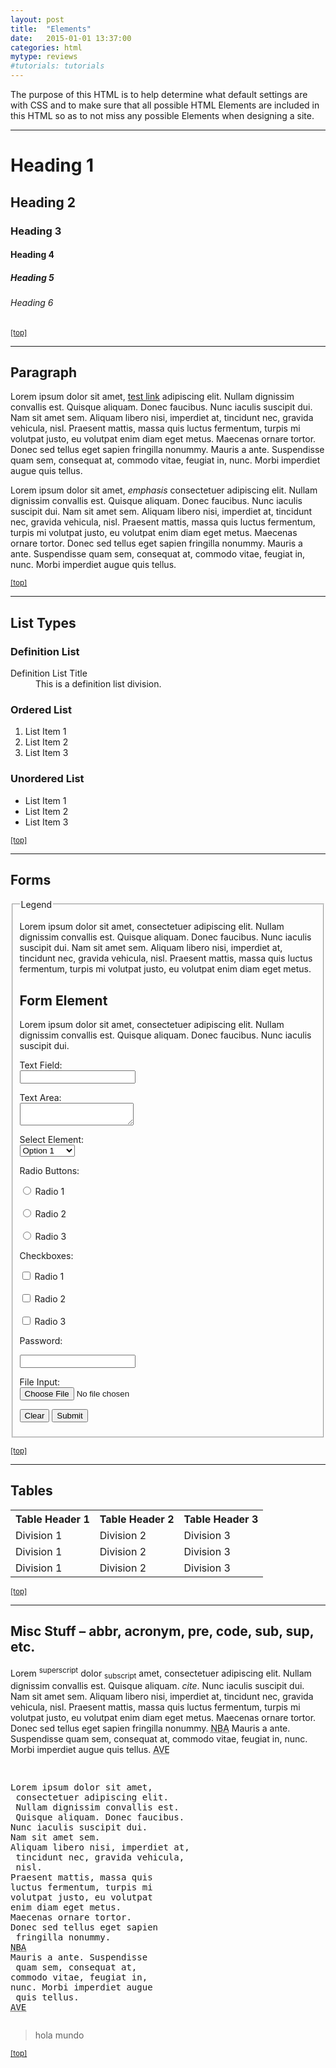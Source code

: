 ```yaml
---
layout: post
title:  "Elements"
date:   2015-01-01 13:37:00
categories: html
mytype: reviews
#tutorials: tutorials
---
```


<div class="entry-content">
		<p><!-- Sample Content to Plugin to Template --></p>
<p>The purpose of this HTML is to help determine what default settings are with CSS and to make sure that all possible HTML Elements are included in this HTML so as to not miss any possible Elements when designing a site.</p>
<hr>
<h1>Heading 1</h1>
<h2>Heading 2</h2>
<h3>Heading 3</h3>
<h4>Heading 4</h4>
<h5>Heading 5</h5>
<h6>Heading 6</h6>
<p><small><a href="#wrapper">[top]</a></small></p>
<hr>
<h2 id="paragraph">Paragraph</h2>
<p>Lorem ipsum dolor sit amet, <a href="#" title="test link">test link</a> adipiscing elit. Nullam dignissim convallis est. Quisque aliquam. Donec faucibus. Nunc iaculis suscipit dui. Nam sit amet sem. Aliquam libero nisi, imperdiet at, tincidunt nec, gravida vehicula, nisl. Praesent mattis, massa quis luctus fermentum, turpis mi volutpat justo, eu volutpat enim diam eget metus. Maecenas ornare tortor. Donec sed tellus eget sapien fringilla nonummy. Mauris a ante. Suspendisse quam sem, consequat at, commodo vitae, feugiat in, nunc. Morbi imperdiet augue quis tellus.</p>
<p>Lorem ipsum dolor sit amet, <em>emphasis</em> consectetuer adipiscing elit. Nullam dignissim convallis est. Quisque aliquam. Donec faucibus. Nunc iaculis suscipit dui. Nam sit amet sem. Aliquam libero nisi, imperdiet at, tincidunt nec, gravida vehicula, nisl. Praesent mattis, massa quis luctus fermentum, turpis mi volutpat justo, eu volutpat enim diam eget metus. Maecenas ornare tortor. Donec sed tellus eget sapien fringilla nonummy. Mauris a ante. Suspendisse quam sem, consequat at, commodo vitae, feugiat in, nunc. Morbi imperdiet augue quis tellus.</p>
<p><small><a href="#wrapper">[top]</a></small></p>
<hr>
<h2 id="list_types">List Types</h2>
<h3>Definition List</h3>
<dl>
<dt>Definition List Title</dt>
<dd>This is a definition list division.</dd>
</dl>
<h3>Ordered List</h3>
<ol>
<li>List Item 1</li>
<li>List Item 2</li>
<li>List Item 3</li>
</ol>
<h3>Unordered List</h3>
<ul>
<li>List Item 1</li>
<li>List Item 2</li>
<li>List Item 3</li>
</ul>
<p><small><a href="#wrapper">[top]</a></small></p>
<hr>
<h2 id="form_elements">Forms</h2>
<fieldset>
<legend>Legend</legend>
<p>Lorem ipsum dolor sit amet, consectetuer adipiscing elit. Nullam dignissim convallis est. Quisque aliquam. Donec faucibus. Nunc iaculis suscipit dui. Nam sit amet sem. Aliquam libero nisi, imperdiet at, tincidunt nec, gravida vehicula, nisl. Praesent mattis, massa quis luctus fermentum, turpis mi volutpat justo, eu volutpat enim diam eget metus.</p>
<form>
<h2>Form Element</h2>
<p>Lorem ipsum dolor sit amet, consectetuer adipiscing elit. Nullam dignissim convallis est. Quisque aliquam. Donec faucibus. Nunc iaculis suscipit dui.</p>
<p><label for="text_field">Text Field:</label><br>
		<input id="text_field" type="text"></p>
<p><label for="text_area">Text Area:</label><br>
		<textarea id="text_area"></textarea></p>
<p><label for="select_element">Select Element:</label><br>
			<select name="select_element">
			<optgroup label="Option Group 1">
				<option value="1">Option 1</option>
				<option value="2">Option 2</option>
				<option value="3">Option 3</option>
			</optgroup>
			<optgroup label="Option Group 2">
				<option value="1">Option 1</option>
				<option value="2">Option 2</option>
				<option value="3">Option 3</option>
			</optgroup>
		</select></p>
<p><label for="radio_buttons">Radio Buttons:</label></p>
<p>			<input class="radio" name="radio_button" value="radio_1" type="radio"> Radio 1<br><br>
				<input class="radio" name="radio_button" value="radio_2" type="radio"> Radio 2<br><br>
				<input class="radio" name="radio_button" value="radio_3" type="radio"> Radio 3<br>
		</p>
<p><label for="checkboxes">Checkboxes:</label></p>
<p>			<input class="checkbox" name="checkboxes" value="check_1" type="checkbox"> Radio 1<br><br>
				<input class="checkbox" name="checkboxes" value="check_2" type="checkbox"> Radio 2<br><br>
				<input class="checkbox" name="checkboxes" value="check_3" type="checkbox"> Radio 3<br>
		</p>
<p><label for="password">Password:</label></p>
<p>			<input class="password" name="password" type="password">
		</p>
<p><label for="file">File Input:</label><br>
			<input class="file" name="file" type="file">
		</p>
<p><input class="button" value="Clear" type="reset"> <input class="button" value="Submit" type="submit">
		</p>
<p></p></form>
</fieldset>
<p><small><a href="#wrapper">[top]</a></small></p>
<hr>
<h2 id="tables">Tables</h2>
<table cellpadding="0" cellspacing="0">
<tbody><tr>
<th>Table Header 1</th>
<th>Table Header 2</th>
<th>Table Header 3</th>
</tr>
<tr>
<td>Division 1</td>
<td>Division 2</td>
<td>Division 3</td>
</tr>
<tr class="even">
<td>Division 1</td>
<td>Division 2</td>
<td>Division 3</td>
</tr>
<tr>
<td>Division 1</td>
<td>Division 2</td>
<td>Division 3</td>
</tr>
</tbody></table>
<p><small><a href="#wrapper">[top]</a></small></p>
<hr>
<h2 id="misc">Misc Stuff – abbr, acronym, pre, code, sub, sup, etc.</h2>
<p>Lorem <sup>superscript</sup> dolor <sub>subscript</sub> amet, consectetuer adipiscing elit. Nullam dignissim convallis est. Quisque aliquam. <cite>cite</cite>. Nunc iaculis suscipit dui. Nam sit amet sem. Aliquam libero nisi, imperdiet at, tincidunt nec, gravida vehicula, nisl. Praesent mattis, massa quis luctus fermentum, turpis mi volutpat justo, eu volutpat enim diam eget metus. Maecenas ornare tortor. Donec sed tellus eget sapien fringilla nonummy. <acronym title="National Basketball Association">NBA</acronym> Mauris a ante. Suspendisse quam sem, consequat at, commodo vitae, feugiat in, nunc. Morbi imperdiet augue quis tellus.  <abbr title="Avenue">AVE</abbr></p>
<pre><p>
Lorem ipsum dolor sit amet,
 consectetuer adipiscing elit.
 Nullam dignissim convallis est.
 Quisque aliquam. Donec faucibus.
Nunc iaculis suscipit dui.
Nam sit amet sem.
Aliquam libero nisi, imperdiet at,
 tincidunt nec, gravida vehicula,
 nisl.
Praesent mattis, massa quis
luctus fermentum, turpis mi
volutpat justo, eu volutpat
enim diam eget metus.
Maecenas ornare tortor.
Donec sed tellus eget sapien
 fringilla nonummy.
<acronym title="National Basketball Association">NBA</acronym>
Mauris a ante. Suspendisse
 quam sem, consequat at,
commodo vitae, feugiat in,
nunc. Morbi imperdiet augue
 quis tellus.
<abbr title="Avenue">AVE</abbr></p></pre>
<blockquote><p>hola mundo</p></blockquote>
<p><small><a href="#wrapper">[top]</a></small><br>
<!-- End of Sample Content --></p>
	</div>

